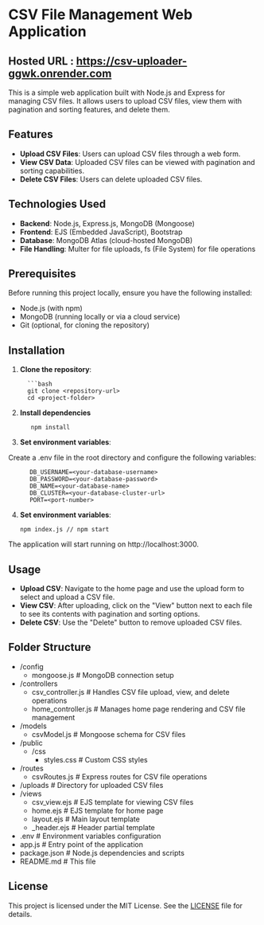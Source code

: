 # CSV File Management Web Application

## Hosted URL : https://csv-uploader-ggwk.onrender.com

This is a simple web application built with Node.js and Express for managing CSV files. It allows users to upload CSV files, view them with pagination and sorting features, and delete them.

## Features

- **Upload CSV Files**: Users can upload CSV files through a web form.
- **View CSV Data**: Uploaded CSV files can be viewed with pagination and sorting capabilities.
- **Delete CSV Files**: Users can delete uploaded CSV files.

## Technologies Used

- **Backend**: Node.js, Express.js, MongoDB (Mongoose)
- **Frontend**: EJS (Embedded JavaScript), Bootstrap
- **Database**: MongoDB Atlas (cloud-hosted MongoDB)
- **File Handling**: Multer for file uploads, fs (File System) for file operations

## Prerequisites

Before running this project locally, ensure you have the following installed:

- Node.js (with npm)
- MongoDB (running locally or via a cloud service)
- Git (optional, for cloning the repository)

## Installation

1. **Clone the repository**:

         ```bash
         git clone <repository-url>
         cd <project-folder>


2. **Install dependencies**

          npm install 

5. **Set environment variables**:

Create a .env file in the root directory and configure the following variables:

          DB_USERNAME=<your-database-username>
          DB_PASSWORD=<your-database-password>
          DB_NAME=<your-database-name>
          DB_CLUSTER=<your-database-cluster-url>
          PORT=<port-number>

4. **Set environment variables**:

       npm index.js // npm start

The application will start running on http://localhost:3000.

## Usage

- **Upload CSV**: Navigate to the home page and use the upload form to select and upload a CSV file.
- **View CSV**: After uploading, click on the "View" button next to each file to see its contents with pagination and sorting options.
- **Delete CSV**: Use the "Delete" button to remove uploaded CSV files.

## Folder Structure

- /config
    - mongoose.js           # MongoDB connection setup
- /controllers
    - csv_controller.js     # Handles CSV file upload, view, and delete operations
    - home_controller.js    # Manages home page rendering and CSV file management
- /models
    - csvModel.js           # Mongoose schema for CSV files
- /public
    - /css
        - styles.css        # Custom CSS styles
- /routes
    - csvRoutes.js          # Express routes for CSV file operations
- /uploads                 # Directory for uploaded CSV files
- /views
    - csv_view.ejs          # EJS template for viewing CSV files
    - home.ejs              # EJS template for home page
    - layout.ejs            # Main layout template
    - _header.ejs           # Header partial template
- .env                     # Environment variables configuration
- app.js                   # Entry point of the application
- package.json             # Node.js dependencies and scripts
- README.md                # This file


## License

This project is licensed under the MIT License. See the [LICENSE](LICENSE) file for details.
